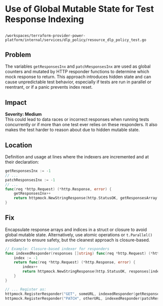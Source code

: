 # Use of Global Mutable State for Test Response Indexing

##

`/workspaces/terraform-provider-power-platform/internal/services/dlp_policy/resource_dlp_policy_test.go`

## Problem

The variables `getResponsesInx` and `patchResponsesInx` are used as global counters and mutated by HTTP responder functions to determine which mock response to return. This approach introduces hidden state and can cause unpredictable test behavior, especially if tests are run in parallel or reentrant, or if a panic prevents index reset.

## Impact

**Severity: Medium**  
This could lead to data races or incorrect responses when running tests concurrently or if more than one test ever relies on these responders. It also makes the test harder to reason about due to hidden mutable state.

## Location

Definition and usage at lines where the indexers are incremented and at their declaration:

```go
getResponsesInx := -1
// ...
patchResponsesInx := -1
// ...
func(req *http.Request) (*http.Response, error) {
	getResponsesInx++
	return httpmock.NewStringResponse(http.StatusOK, getResponsesArray[getResponsesInx]), nil
}
```

## Fix

Encapsulate response arrays and indices in a struct or closure to avoid global mutable state. Alternatively, use atomic operations or `t.Parallel()` avoidance to ensure safety, but the cleanest approach is closure-based.

```go
// Example: Closure-based indexer for responders
func indexedResponder(responses []string) func(req *http.Request) (*http.Response, error) {
	index := -1
	return func(req *http.Request) (*http.Response, error) {
		index++
		return httpmock.NewStringResponse(http.StatusOK, responses[index]), nil
	}
}

// ... Register as:
httpmock.RegisterResponder("GET", someURL, indexedResponder(getResponsesArray))
httpmock.RegisterResponder("PATCH", otherURL, indexedResponder(patchResponsesArray))
```
